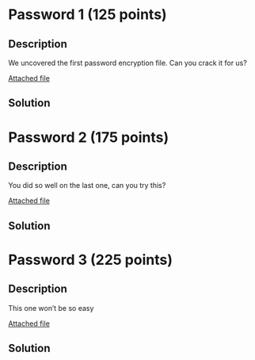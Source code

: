 # Password 1 (125 points)

## Description

We uncovered the first password encryption file. Can you crack it for us?

[Attached file](password1.py)

## Solution

# Password 2 (175 points)

## Description

You did so well on the last one, can you try this?

[Attached file](password2.py)

## Solution

# Password 3 (225 points)

## Description

This one won’t be so easy

[Attached file](password3.py)

## Solution